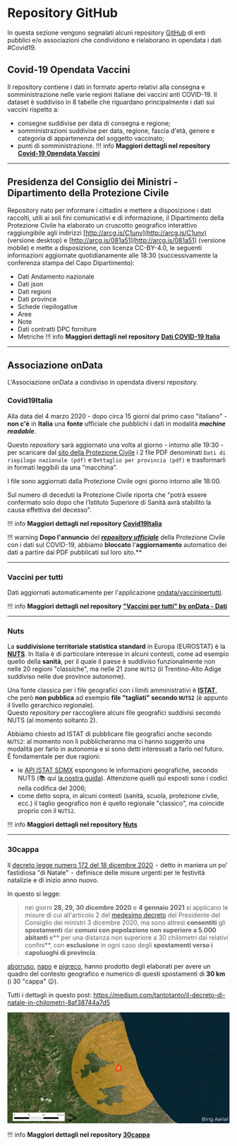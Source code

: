 # Repository GitHub

In questa sezione vengono segnalati alcuni repository [GitHub](https://github.com/) di enti pubblici e/o associazioni che condividono e rielaborano in opendata i dati #Covid19.

## Covid-19 Opendata Vaccini

Il repository contiene i dati in formato aperto relativi alla consegna e somministrazione nelle varie regioni Italiane dei vaccini anti COVID-19. Il dataset è suddiviso in 8 tabelle che riguardano principalmente i dati sui vaccini rispetto a:


*   consegne suddivise per data di consegna e regione;
*   somministrazioni suddivise per data, regione, fascia d'età, genere e categoria di appartenenza del soggetto vaccinato;
*   punti di somministrazione.
!!! info
    **Maggiori dettagli nel repository [Covid-19 Opendata Vaccini](https://github.com/italia/covid19-opendata-vaccini)**

---

## Presidenza del Consiglio dei Ministri - Dipartimento della Protezione Civile

Repository nato per informare i cittadini e mettere a disposizione i dati raccolti, utili ai soli fini comunicativi e di informazione, il Dipartimento della Protezione Civile ha elaborato un cruscotto geografico interattivo raggiungibile agli indirizzi  [http://arcg.is/C1unv](http://arcg.is/C1unv) (versione desktop) e [http://arcg.is/081a51](http://arcg.is/081a51) (versione mobile) e mette a disposizione, con licenza CC-BY-4.0, le seguenti informazioni aggiornate quotidianamente alle 18:30 (successivamente la conferenza stampa del Capo Dipartimento):

- Dati Andamento nazionale
- Dati json
- Dati regioni
- Dati province
- Schede riepilogative
- Aree
- Note
- Dati contratti DPC forniture
- Metriche
!!! info
     **Maggiori dettagli nel repository [Dati COVID-19 Italia](https://github.com/pcm-dpc/COVID-19)**

--- 

## Associazione onData

L'Associazione onData a condiviso in opendata diversi repository.

### Covid19Italia

Alla data del 4 marzo 2020 - dopo circa 15 giorni dal primo caso "italiano" - **non c'è** in **Italia** una **fonte** ufficiale che pubblichi i dati in modalità ***machine readable***.

Questo *repository* sarà aggiornato una volta al giorno - intorno alle 19:30 - per scaricare dal [sito della Protezione Civile](http://www.protezionecivile.gov.it/attivita-rischi/rischio-sanitario/emergenze/coronavirus/) i 2 file PDF denominati `Dati di riepilogo nazionale (pdf)` e `Dettaglio per provincia (pdf)` e trasformarli in formati leggibili da una "macchina".

I file sono aggiornati dalla Protezione Civile ogni giorno intorno alle 18:00.

Sul numero di deceduti la Protezione Civile riporta che "potrà essere confermato solo dopo che l’Istituto Superiore di Sanità avrà stabilito la causa effettiva del decesso".

!!! info
    **Maggiori dettagli nel repository [Covid19Italia](https://github.com/ondata/covid19italia)**

!!! warning
    **Dopo l'annuncio** del **[*repository ufficiale*](https://github.com/pcm-dpc/COVID-19)** della Protezione Civile con i dati sul COVID-19, abbiamo **bloccato** l'**aggiornamento** automatico dei dati a partire dai PDF pubblicati sul loro sito.**

---

### Vaccini per tutti

Dati aggiornati automaticamente per l'applicazione [ondata/vaccinipertutti](https://github.com/ondata/vaccinipertutti/).

!!! info
    **Maggiori dettagli nel repository ["Vaccini per tutti" by onData - Dati](https://github.com/ondata/vaccinipertutti-data)**
	
---

### Nuts

La **suddivisione territoriale statistica standard** in Europa (EUROSTAT) è la [**NUTS**](https://www.wikiwand.com/it/Nomenclatura_delle_unit%C3%A0_territoriali_statistiche). In Italia è di particolare interesse in alcuni contesti, come ad esempio quello della **sanità**, per il quale il paese è suddiviso funzionalmente non nelle 20 regioni "classiche", ma nelle 21 zone `NUTS2` (il Trentino-Alto Adige suddiviso nelle due province autonome).

Una fonte classica per i file geografici con i limiti amministrativi è [**ISTAT**](https://www.istat.it/it/archivio/222527), che però **non pubblica** ad esempio **file "tagliati" secondo `NUTS2`** (è appunto il livello gerarchico regionale).<br>
Questo *repository* per raccogliere alcuni file geografici suddivisi secondo NUTS (al momento soltanto 2).

Abbiamo chiesto ad ISTAT di pubblicare file geografici anche secondo `NUTS2`: al momento non li pubblicheranno ma ci hanno suggerito una modalità per farlo in autonomia e si sono detti interessati a farlo nel futuro.<br>
È fondamentale per due ragioni:

- le [API ISTAT SDMX](https://www.istat.it/it/metodi-e-strumenti/web-service-sdmx) espongono le informazioni geografiche, secondo NUTS (📚 qui [la nostra guida](https://ondata.github.io/guida-api-istat/)). Attenzione quelli qui esposti sono i codici nella codifica del 2006;
- come detto sopra, in alcuni contesti (sanità, scuola, protezione civile, ecc.) il taglio geografico non è quello regionale "classico", ma coincide proprio con il `NUTS2`.


!!! info
    **Maggiori dettagli nel repository [Nuts](https://github.com/ondata/nuts)**
	
---

### 30cappa

Il [decreto legge numero 172 del 18 dicembre 2020](https://www.gazzettaufficiale.it/eli/id/2020/12/18/20G00196/s)  -  detto in maniera un po' fastidiosa "di Natale"  -  definisce delle misure urgenti per le festività natalizie e di inizio anno nuovo.

In questo si legge:

> nei giorni **28, 29, 30 dicembre 2020** e **4 gennaio 2021** si applicano le misure di cui all'articolo 2 del [medesimo decreto](http://www.governo.it/sites/new.governo.it/files/dpcm_20201203_txt.pdf) del Presidente del Consiglio dei ministri 3 dicembre 2020, ma sono altresì **consentiti** gli **spostamenti** dai **comuni con popolazione non superiore a 5.000 abitanti** e** per una distanza non superiore a 30 chilometri dai relativi confini**, con **esclusione** in ogni caso degli **spostamenti verso i capoluoghi di provincia**.

[aborruso](https://twitter.com/aborruso), [napo](https://twitter.com/napo) e [pigreco](https://twitter.com/totofiandaca), hanno prodotto degli elaborati per avere un quadro del contesto geografico e numerico di questi spostamenti di **30 km** (i 30 "cappa" 😉).

Tutti i dettagli in questo post:
<https://medium.com/tantotanto/il-decreto-di-natale-in-chilometri-8af38744a7d5>

[![](https://raw.githubusercontent.com/ondata/30cappa/main/risorse/buffer05.png)](https://medium.com/tantotanto/il-decreto-di-natale-in-chilometri-8af38744a7d5)





!!! info
    **Maggiori dettagli nel repository [30cappa](https://github.com/ondata/30cappa)**

	